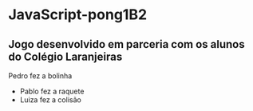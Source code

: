 # JavaScript-pong1B2
## Jogo desenvolvido em parceria com os alunos do Colégio Laranjeiras
Pedro fez a bolinha

- Pablo fez a raquete 
- Luiza fez a colisão 
